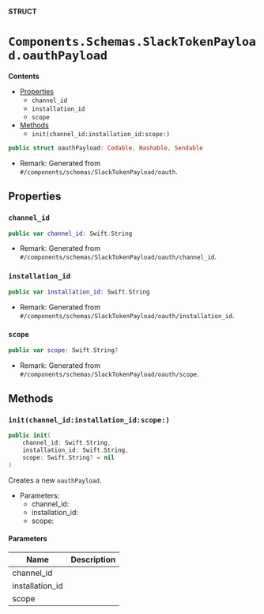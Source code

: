 **STRUCT**

# `Components.Schemas.SlackTokenPayload.oauthPayload`

**Contents**

- [Properties](#properties)
  - `channel_id`
  - `installation_id`
  - `scope`
- [Methods](#methods)
  - `init(channel_id:installation_id:scope:)`

```swift
public struct oauthPayload: Codable, Hashable, Sendable
```

- Remark: Generated from `#/components/schemas/SlackTokenPayload/oauth`.

## Properties
### `channel_id`

```swift
public var channel_id: Swift.String
```

- Remark: Generated from `#/components/schemas/SlackTokenPayload/oauth/channel_id`.

### `installation_id`

```swift
public var installation_id: Swift.String
```

- Remark: Generated from `#/components/schemas/SlackTokenPayload/oauth/installation_id`.

### `scope`

```swift
public var scope: Swift.String?
```

- Remark: Generated from `#/components/schemas/SlackTokenPayload/oauth/scope`.

## Methods
### `init(channel_id:installation_id:scope:)`

```swift
public init(
    channel_id: Swift.String,
    installation_id: Swift.String,
    scope: Swift.String? = nil
)
```

Creates a new `oauthPayload`.

- Parameters:
  - channel_id:
  - installation_id:
  - scope:

#### Parameters

| Name | Description |
| ---- | ----------- |
| channel_id |  |
| installation_id |  |
| scope |  |